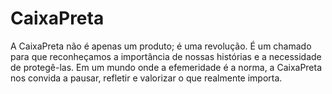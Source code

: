 # CaixaPreta
A CaixaPreta não é apenas um produto; é uma revolução. É um chamado para que reconheçamos a importância de nossas histórias e a necessidade de protegê-las. Em um mundo onde a efemeridade é a norma, a CaixaPreta nos convida a pausar, refletir e valorizar o que realmente importa.
